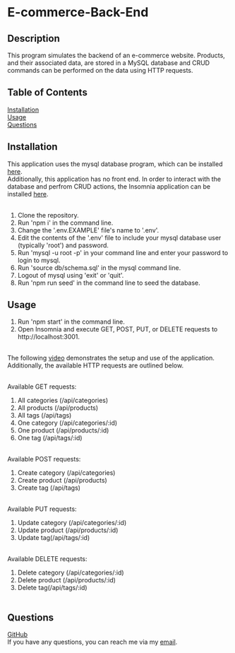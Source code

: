 # E-commerce-Back-End

## Description

This program simulates the backend of an e-commerce website. Products, and their associated data, are stored in a MySQL database and CRUD commands can be performed on the data using HTTP requests.

## Table of Contents

[Installation](#installation)<br>
[Usage](#usage)<br>
[Questions](#questions)<br>

## Installation

This application uses the mysql database program, which can be installed [here](https://dev.mysql.com/downloads/mysql/).<br>
Additionally, this application has no front end. In order to interact with the database and perfrom CRUD actions, the Insomnia application can be installed [here](https://insomnia.rest/download).<br><br>

1. Clone the repository.<br>
2. Run 'npm i' in the command line.<br>
3. Change the '.env.EXAMPLE' file's name to '.env'.<br>
4. Edit the contents of the '.env' file to include your mysql database user (typically 'root') and password.<br>
5. Run 'mysql -u root -p' in your command line and enter your password to login to mysql.<br>
6. Run 'source db/schema.sql' in the mysql command line.<br>
7. Logout of mysql using 'exit' or 'quit'.<br>
8. Run 'npm run seed' in the command line to seed the database.<br>

## Usage

1. Run 'npm start' in the command line.<br>
2. Open Insomnia and execute GET, POST, PUT, or DELETE requests to http://localhost:3001.<br><br>

The following [video](https://drive.google.com/file/d/1o8ca61f51rKt35cjiynIJNffIpqo2Xkt/view?usp=sharing) demonstrates the setup and use of the application. Additionally, the available HTTP requests are outlined below.<br><br>

Available GET requests:<br>
1. All categories (/api/categories)<br>
2. All products (/api/products)<br>
3. All tags (/api/tags)<br>
4. One category (/api/categories/:id)<br>
5. One product (/api/products/:id)<br>
6. One tag (/api/tags/:id)<br><br>

Available POST requests:<br>
1. Create category (/api/categories)<br>
2. Create product (/api/products)<br>
3. Create tag (/api/tags)<br><br>

Available PUT requests:<br>
1. Update category (/api/categories/:id)<br>
2. Update product (/api/products/:id)<br>
3. Update tag(/api/tags/:id)<br><br>

Available DELETE requests:<br>
1. Delete category (/api/categories/:id)<br>
2. Delete product (/api/products/:id)<br>
3. Delete tag(/api/tags/:id)<br><br>

## Questions

[GitHub](https://github.com/bhansi)<br>
If you have any questions, you can reach me via my [email](mailto:baljotshansi@gmail.com).
